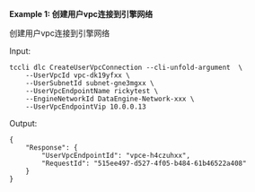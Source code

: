 **Example 1: 创建用户vpc连接到引擎网络**

创建用户vpc连接到引擎网络

Input: 

```
tccli dlc CreateUserVpcConnection --cli-unfold-argument  \
    --UserVpcId vpc-dk19yfxx \
    --UserSubnetId subnet-gne3mgxx \
    --UserVpcEndpointName rickytest \
    --EngineNetworkId DataEngine-Network-xxx \
    --UserVpcEndpointVip 10.0.0.13
```

Output: 
```
{
    "Response": {
        "UserVpcEndpointId": "vpce-h4czuhxx",
        "RequestId": "515ee497-d527-4f05-b484-61b46522a408"
    }
}
```

